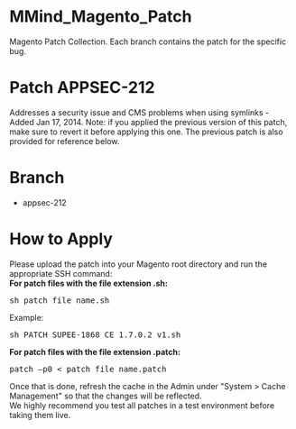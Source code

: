 MMind_Magento_Patch
==================

Magento Patch Collection.
Each branch contains the patch for the specific bug.

# Patch APPSEC-212

Addresses a security issue and CMS problems when using symlinks - Added Jan 17, 2014.
Note: if you applied the previous version of this patch, make sure to revert it before applying this one. The previous patch is also provided for reference below. 

# Branch

- appsec-212

# How to Apply

Please upload the patch into your Magento root directory and run the appropriate SSH command:<br />
**For patch files with the file extension .sh:** 

<pre>
sh patch_file_name.sh
</pre>

Example: 
<pre>
sh PATCH_SUPEE-1868_CE_1.7.0.2_v1.sh
</pre>

**For patch files with the file extension .patch:**

<pre>
patch –p0 < patch_file_name.patch
</pre>

Once that is done, refresh the cache in the Admin under "System > Cache Management" so that the changes will be reflected.<br />
We highly recommend you test all patches in a test environment before taking them live. 